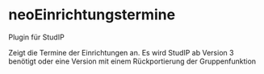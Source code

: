 neoEinrichtungstermine
======================

Plugin für StudIP

Zeigt die Termine der Einrichtungen an. Es wird StudIP ab Version 3 benötigt oder eine Version mit einem Rückportierung der Gruppenfunktion
